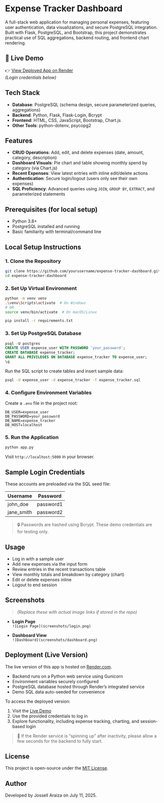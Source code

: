 # Expense Tracker Dashboard

A full-stack web application for managing personal expenses, featuring user authentication, data visualizations, and secure PostgreSQL integration. Built with Flask, PostgreSQL, and Bootstrap, this project demonstrates practical use of SQL aggregations, backend routing, and frontend chart rendering.

## 🔗 Live Demo
👉 [View Deployed App on Render](https://your-render-url.onrender.com)  
*(Login credentials below)*

## Tech Stack
- **Database**: PostgreSQL (schema design, secure parameterized queries, aggregations)
- **Backend**: Python, Flask, Flask-Login, Bcrypt
- **Frontend**: HTML, CSS, JavaScript, Bootstrap, Chart.js
- **Other Tools**: python-dotenv, psycopg2

## Features
- **CRUD Operations**: Add, edit, and delete expenses (date, amount, category, description)
- **Dashboard Visuals**: Pie chart and table showing monthly spend by category (via Chart.js)
- **Recent Expenses**: View latest entries with inline edit/delete actions
- **Authentication**: Secure login/logout (users only see their own expenses)
- **SQL Proficiency**: Advanced queries using `JOIN`, `GROUP BY`, `EXTRACT`, and parameterized statements

## Prerequisites (for local setup)
- Python 3.8+
- PostgreSQL installed and running
- Basic familiarity with terminal/command line

## Local Setup Instructions

### 1. Clone the Repository
```bash
git clone https://github.com/yourusername/expense-tracker-dashboard.git
cd expense-tracker-dashboard
```

### 2. Set Up Virtual Environment
```bash
python -m venv venv
.\venv\Scripts\activate  # On Windows
# OR
source venv/bin/activate  # On macOS/Linux

pip install -r requirements.txt
```

### 3. Set Up PostgreSQL Database
```sql
psql -U postgres
CREATE USER expense_user WITH PASSWORD 'your_password';
CREATE DATABASE expense_tracker;
GRANT ALL PRIVILEGES ON DATABASE expense_tracker TO expense_user;
\q
```

Run the SQL script to create tables and insert sample data:
```bash
psql -U expense_user -d expense_tracker -f expense_tracker.sql
```

### 4. Configure Environment Variables

Create a `.env` file in the project root:
```env
DB_USER=expense_user
DB_PASSWORD=your_password
DB_NAME=expense_tracker
DB_HOST=localhost
```

### 5. Run the Application
```bash
python app.py
```

Visit `http://localhost:5000` in your browser.

## Sample Login Credentials

These accounts are preloaded via the SQL seed file:

| Username    | Password   |
|-------------|------------|
| john_doe    | password1  |
| jane_smith  | password2  |

> 🔒 Passwords are hashed using Bcrypt. These demo credentials are for testing only.

## Usage
- Log in with a sample user
- Add new expenses via the input form
- Review entries in the recent transactions table
- View monthly totals and breakdown by category (chart)
- Edit or delete expenses inline
- Logout to end session

## Screenshots
> *(Replace these with actual image links if stored in the repo)*

- **Login Page**  
  `![Login Page](screenshots/login.png)`

- **Dashboard View**  
  `![Dashboard](screenshots/dashboard.png)`

## Deployment (Live Version)

The live version of this app is hosted on [Render.com](https://render.com).

- Backend runs on a Python web service using Gunicorn
- Environment variables securely configured
- PostgreSQL database hosted through Render’s integrated service
- Demo SQL data auto-seeded for convenience

To access the deployed version:
1. Visit the [Live Demo](https://your-render-url.onrender.com)
2. Use the provided credentials to log in
3. Explore functionality, including expense tracking, charting, and session-based login

> 📝 If the Render service is “spinning up” after inactivity, please allow a few seconds for the backend to fully start.

## License
This project is open-source under the [MIT License](LICENSE).

## Author
Developed by Jossell Araiza on July 11, 2025.